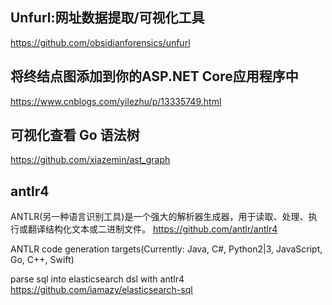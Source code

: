 

## Unfurl:网址数据提取/可视化工具
https://github.com/obsidianforensics/unfurl

## 将终结点图添加到你的ASP.NET Core应用程序中

https://www.cnblogs.com/yilezhu/p/13335749.html

## 可视化查看 Go 语法树
https://github.com/xiazemin/ast_graph

## antlr4
ANTLR(另一种语言识别工具)是一个强大的解析器生成器，用于读取、处理、执行或翻译结构化文本或二进制文件。
https://github.com/antlr/antlr4

ANTLR code generation targets(Currently: Java, C#, Python2|3, JavaScript, Go, C++, Swift)


parse sql into elasticsearch dsl with antlr4
https://github.com/iamazy/elasticsearch-sql